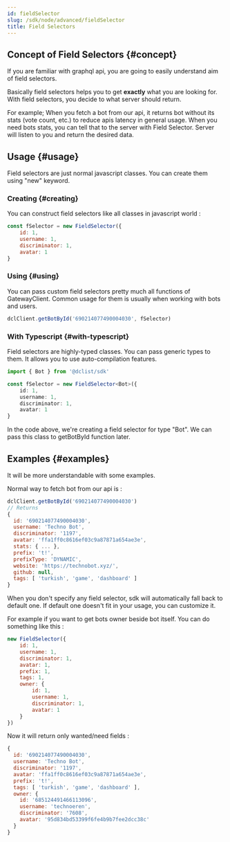 ```yaml
---
id: fieldSelector
slug: /sdk/node/advanced/fieldSelector
title: Field Selectors
---
```


## Concept of Field Selectors {#concept}

If you are familiar with graphql api, you are going to easily understand aim of field selectors.

Basically field selectors helps you to get **exactly** what you are looking for. With field selectors, you decide to what server should return.

For example; When you fetch a bot from our api, it returns bot without its stats (vote count, etc.) to reduce apis latency in general usage. When you need bots stats, you can tell that to the server with Field Selector. Server will listen to you and return the desired data.

## Usage {#usage}

Field selectors are just normal javascript classes. You can create them using "new" keyword.

### Creating {#creating}

You can construct field selectors like all classes in javascript world :

```js
const fSelector = new FieldSelector({
    id: 1,
    username: 1,
    discriminator: 1,
    avatar: 1
}
```

### Using {#using}

You can pass custom field selectors pretty much all functions of GatewayClient. Common usage for them is usually when working with bots and users.

```js
dclClient.getBotById('690214077490004030', fSelector)
```

### With Typescript {#with-typescript}

Field selectors are highly-typed classes. You can pass generic types to them. It allows you to use auto-compilation features.

```ts
import { Bot } from '@dclist/sdk'

const fSelector = new FieldSelector<Bot>({
    id: 1,
    username: 1,
    discriminator: 1,
    avatar: 1
}
```

In the code above, we're creating a field selector for type "Bot". We can pass this class to getBotById function later.

## Examples {#examples}

It will be more understandable with some examples.

Normal way to fetch bot from our api is :

```js
dclClient.getBotById('690214077490004030')
// Returns
{
  id: '690214077490004030',
  username: 'Techno Bot',
  discriminator: '1197',
  avatar: 'ffa1ff0c8616ef03c9a87871a654ae3e',
  stats: { ... },
  prefix: 't!',
  prefixType: 'DYNAMIC',
  website: 'https://technobot.xyz/',
  github: null,
  tags: [ 'turkish', 'game', 'dashboard' ]
}
```

When you don't specify any field selector, sdk will automatically fall back to default one. If default one doesn't fit in your usage, you can customize it.

For example if you want to get bots owner beside bot itself. You can do something like this :

```js {8-13}
new FieldSelector({
    id: 1,
    username: 1,
    discriminator: 1,
    avatar: 1,
    prefix: 1,
    tags: 1,
    owner: {
        id: 1,
        username: 1,
        discriminator: 1,
        avatar: 1
    }
})
```

Now it will return only wanted/need fields :
```js
{
  id: '690214077490004030',
  username: 'Techno Bot',
  discriminator: '1197',
  avatar: 'ffa1ff0c8616ef03c9a87871a654ae3e',
  prefix: 't!',
  tags: [ 'turkish', 'game', 'dashboard' ],
  owner: {
    id: '685124491466113096',
    username: 'technoeren',
    discriminator: '7608',
    avatar: '95d834bd53399f6fe4b9b7fee2dcc38c'
  }
}
```

